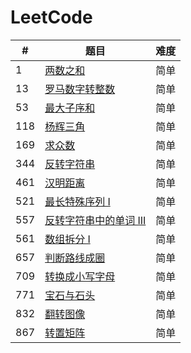 # LeetCode
#|题目|难度
---|---|---
1|[两数之和](http://www.cnblogs.com/wupeixuan/p/8825617.html)|简单
13|[罗马数字转整数](https://www.cnblogs.com/wupeixuan/p/9592231.html)|简单
53|[最大子序和](http://www.cnblogs.com/wupeixuan/p/8721518.html)|简单
118|[杨辉三角](https://www.cnblogs.com/wupeixuan/p/9543916.html)|简单
169|[求众数](https://www.cnblogs.com/wupeixuan/p/9570770.html)|简单
344|[反转字符串](https://www.cnblogs.com/wupeixuan/p/9570770.html)|简单
461|[汉明距离](https://www.cnblogs.com/wupeixuan/p/9592947.html)|简单
521|[最长特殊序列 Ⅰ](https://www.cnblogs.com/wupeixuan/p/9579558.html)|简单
557|[反转字符串中的单词 III](https://www.cnblogs.com/wupeixuan/p/9577368.html)|简单
561|[数组拆分 I](https://www.cnblogs.com/wupeixuan/p/9543688.html)|简单
657|[判断路线成圈](https://www.cnblogs.com/wupeixuan/p/9575075.html)|简单
709|[转换成小写字母](https://www.cnblogs.com/wupeixuan/p/9541259.html)|简单
771|[宝石与石头](https://www.cnblogs.com/wupeixuan/p/9541094.html)|简单
832|[翻转图像](https://www.cnblogs.com/wupeixuan/p/9574770.html)|简单
867|[转置矩阵](https://www.cnblogs.com/wupeixuan/p/9543358.html)|简单


